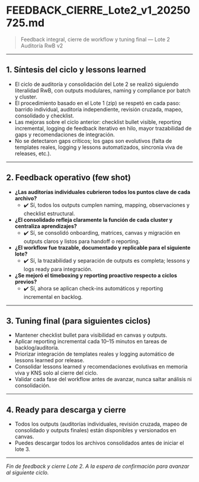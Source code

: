 # FEEDBACK_CIERRE_Lote2_v1_20250725.md

> Feedback integral, cierre de workflow y tuning final — Lote 2 Auditoría RwB v2

---

## 1. Síntesis del ciclo y lessons learned
- El ciclo de auditoría y consolidación del Lote 2 se realizó siguiendo literalidad RwB, con outputs modulares, naming y compliance por batch y cluster.
- El procedimiento basado en el Lote 1 (zip) se respetó en cada paso: barrido individual, auditoría independiente, revisión cruzada, mapeo, consolidado y checklist.
- Las mejoras sobre el ciclo anterior: checklist bullet visible, reporting incremental, logging de feedback iterativo en hilo, mayor trazabilidad de gaps y recomendaciones de integración.
- No se detectaron gaps críticos; los gaps son evolutivos (falta de templates reales, logging y lessons automatizados, sincronía viva de releases, etc.).

---

## 2. Feedback operativo (few shot)
- **¿Las auditorías individuales cubrieron todos los puntos clave de cada archivo?**
  - ✔️ Sí, todos los outputs cumplen naming, mapping, observaciones y checklist estructural.
- **¿El consolidado refleja claramente la función de cada cluster y centraliza aprendizajes?**
  - ✔️ Sí, se consolidó onboarding, matrices, canvas y migración en outputs claros y listos para handoff o reporting.
- **¿El workflow fue trazable, documentado y replicable para el siguiente lote?**
  - ✔️ Sí, la trazabilidad y separación de outputs es completa; lessons y logs ready para integración.
- **¿Se mejoró el timeboxing y reporting proactivo respecto a ciclos previos?**
  - ✔️ Sí, ahora se aplican check-ins automáticos y reporting incremental en backlog.

---

## 3. Tuning final (para siguientes ciclos)
- Mantener checklist bullet para visibilidad en canvas y outputs.
- Aplicar reporting incremental cada 10–15 minutos en tareas de backlog/auditoría.
- Priorizar integración de templates reales y logging automático de lessons learned por release.
- Consolidar lessons learned y recomendaciones evolutivas en memoria viva y KNS solo al cierre del ciclo.
- Validar cada fase del workflow antes de avanzar, nunca saltar análisis ni consolidación.

---

## 4. Ready para descarga y cierre
- Todos los outputs (auditorías individuales, revisión cruzada, mapeo de consolidado y outputs finales) están disponibles y versionados en canvas.
- Puedes descargar todos los archivos consolidados antes de iniciar el lote 3.

---

*Fin de feedback y cierre Lote 2. A la espera de confirmación para avanzar al siguiente ciclo.*

